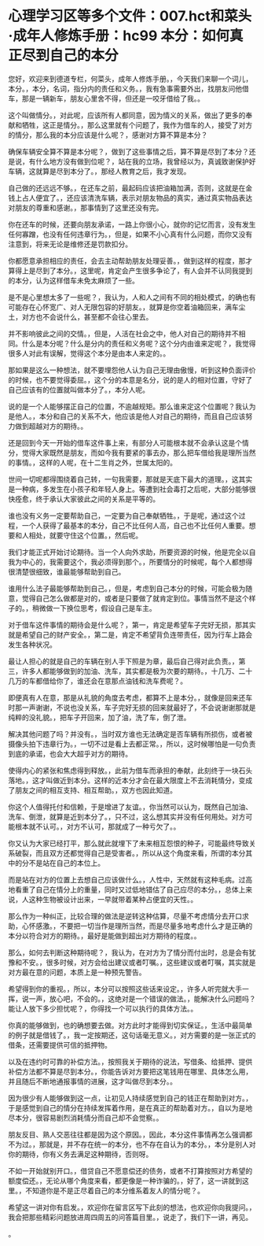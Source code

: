 # 心理学习区等多个文件：007.hct和菜头·成年人修炼手册：hc99 本分：如何真正尽到自己的本分

您好，欢迎来到德道专栏，何菜头，成年人修炼手册。，今天我们来聊一个词儿，本分。，本分，名词，指分内的责任和义务。，我有急事需要外出，找朋友问他借车，那是一辆新车，朋友心里舍不得，但还是一咬牙借给了我。。

这个叫做情分。，对此呢，应该所有人都同意，因为情义的关系，做出了更多的奉献和牺牲，这正是情分。，那么这里就有个问题了，我作为借车的人，接受了对方的情分，那么我的本分应该是什么呢？，感谢对方算不算是本分？

确保车辆安全算不算是本分呢？，做到了这些事情之后，算不算是尽到了本分？还是说，有什么地方没有做到位呢？，站在我的立场，我曾经以为，真诚致谢保护好车辆，这就算是尽到本分了。，那经人教育之后，我才发现。

自己做的还远远不够。，在还车之前，最起码应该把油箱加满，否则，这就是在金钱上占人便宜了。，还应该清洗车辆，表示对朋友物品的真实，通过真实物品表达对朋友的尊重和感谢。，那事情到了这里还没有完。

你在还车的时候，还要向朋友承诺，一路上你很小心，就你的记忆而言，没有发生任何寡蹭，也没有任何违章行为。，但是，如果不小心真有什么问题，而你又没有注意到，将来无论是维修还是罚款扣分。

你都愿意承担相应的责任，会去主动帮助朋友处理妥善。，做到这样的程度，那才算得上是尽到了本分。，这里呢，肯定会产生很多争论了，有人会并不认同我提到的本分，认为这样借车未免太麻烦了一些。

是不是心里想太多了一些呢？，我认为，人和人之间有不同的相处模式，的确也有可能存在心怀宽广、对人无限包容的好朋友。，就算是你空着油箱回来，满车尘土，对方也不会说什么，甚至都不会往心里去。

并不影响彼此之间的交情。，但是，人活在社会之中，他人对自己的期待并不相同。什么是本分呢？什么是分内的责任和义务呢？这个分内由谁来定呢？，我觉得很多人对此有误解，觉得这个本分是由本人来定的。。

那如果是这么一种想法，就不要埋怨他人认为自己无理由傲慢，听到这种负面评价的时候，也不要觉得委屈。，这个分的本意是名分，说的是人的相对位置，守好了自己应该有的位置就叫做本分了。，本分人呢。

说的是一个人能够摆正自己的位置，不逾越规矩。那么谁来定这个位置呢？我认为是他人。，本分和自己的关系不大，他应该是他人对自己的期待，而且自己应该努力做到超越对方的期待。。

还是回到今天一开始的借车这件事上来，有部分人可能根本就不会承认这是个情分，觉得大家既然是朋友，而如今我有要紧的事去办，那么把车借给我是理所当然的事情。，这样的人呢，在十二生肖之外，世属太阳的。

世间一切呢都得围绕着自己转，一句我需要，那就是天底下最大的道理。，这其实是一种病，多发生在小孩子和年轻人身上。等遭到社会毒打之后呢，大部分能够很快痊愈，终于承认大家彼此之间的关系是平等的。

谁也没有义务一定要帮助自己，一定要为自己奉献牺牲。，于是呢，通过这个过程，一个人获得了最基本的本分，自己不比任何人高，自己也不比任何人重要。想要和人相处，就要守住这个位置。，然后呢。

我们才能正式开始讨论期待。当一个人向外求助，所要资源的时候，他是完全以自我为中心的，我需要这个，我必须得到那个。，所要情分的时候呢，每个人都想得很清楚很细致，谁最能够帮助到自己。

谁用什么法子最能够帮助到自己。，但是，考虑到自己本分的时候，可能会极为随意，觉得自己怎么做都是对的，或者是只要做了就肯定到位。事情当然不是这个样子的。，稍微做一下换位思考，假设自己是车主。

对于借车这件事情的期待会是什么呢？，第一，肯定是希望车子完好无损，那其实就是希望自己的财产安全。，第二是，肯定不希望背负连带责任，因为行车上路会发生各种状况。

最让人担心的就是自己的车辆在别人手下照是为章，最后自己得对此负责。，第三，许多人都能够做到的加油、洗车，其实都是极为次要的期待。，十几万、二十几万的车都借给你了，谁还会在意那点油钱和洗车费呢？。

即便真有人在意，那是从礼貌的角度去考虑，都算不上是本分。，就像是回来还车时那一声谢谢，不说也没关系，车子完好无损的回来就最好了，不会说谢谢那就是纯粹的没礼貌。，把车子开回来，加了油，洗了车，倒了泄。

解决其他问题了吗？并没有。，当时双方谁也无法确定是否车辆有所损伤，或者被摄像头拍下违章行为。，一切不过是看上去都正常。，所以，这时候哪怕是一句负责到底的承诺，也会大大超乎对方的期待。

使得内心的紧张和焦虑得到释放。，此前为借车而承担的奉献，此刻终于一块石头落地。，这才叫做近到本分。这样的近本分才会在最大限度上不去消耗情分，变成了朋友之间的相互支持、相互帮助。，双方也因此知道。

你这个人值得托付和信赖，于是增进了友谊。，你当然可以认为，既然自己加油、洗车、倒泄，就算是近到本分了。，只不过，这么想其实并没有任何用处。对方可能根本就不认可。，对方不认可，那就成了一种亏欠了。。

你又认为大家已经打平，那么就此就埋下了未来相互怨恨的种子，可能最终导致关系破裂，而且双方还都觉得自己是受害者。，所以从这个角度来看，所谓的本分其中的分不是站在自己的本位上。

而是站在对方的位置上去想自己应该做什么。，人性中，天然就有这种毛病。过高地看重了自己在情分上的重量，同时又过低地错估了自己应尽的本分。，总体上来说，人这种生物被设计出来，一早就带着某种占便宜的天性。。

那么作为一种纠正，比较合理的做法是逆转这种估算，尽量不考虑情分去开口求助，心怀感激。，不要把一切当作是理所当然，而是尽量多地考虑什么才是正确的本分以符合对方的期待。，最好是能做到超出对方期待的程度。。

那么，如何去判断这种期待呢？，我认为，在对方为了情分而付出时，总是会有犹豫和不安。，很多时候，对方会给出建议或者叮嘱。，这些建议或者叮嘱，其实就是对方最在意的问题，本质上是一种预先警告。

希望得到你的重视。，所以，本分可以按照这些话来设定。，许多人听完就大手一挥，说一声，放心吧，不会的。，这绝对是一个错误的做法。，能解决什么问题吗？能让人放下多少担忧呢？，你得找一个可以执行的具体方法。。

你真的能够做到，也的确想要去做。对方此时才能得到切实保证。，生活中最简单的例子就是借钱了。，我一定按期还，这句话毫无意义。，对方需要的是一张正式的借条，还需要提供可信的抵押物。

以及在违约时可靠的补偿方法。，按照我关于期待的说法，写借条、给抵押、提供补偿方法都不算是尽到本分。，你能告诉对方要把这笔钱用在哪里、具体怎么用，并且随后不断地通报事情的进展，这才叫做尽到本分。。

因为很少有人能够做到这一点，让初见人持续感觉到自己的钱正在帮助到对方。，于是感觉到自己的情分在持续发挥着作用，是在真正的帮助着对方。，自以为是地尽本分，很容易剧烈消耗情分而自己却不会觉察。。

朋友反目、熟人交恶往往都是因为这个原因。，因此，本分这件事情再怎么强调都不为过。，那就是，并不存在统一的本分，也不存在自认为的本分。，本分是别人对你的期待，你有义务去满足这种期待，否则呀。

不如一开始就别开口。，借贷自己不愿意偿还的债务，或者不打算按照对方希望的额度偿还。，无论从哪个角度来看，都更像是一种诈骗的。，好了，这一讲就到这里。，不知道你是不是正尽着自己的本分维系着友人的情分呢？。

希望这一讲对你有启发。，欢迎你在留言区写下此刻的想法，也欢迎你向我提问。，我会把那些精彩问题放进周四周五的问答篇目里。，说走了，我们下一讲，再见。

。